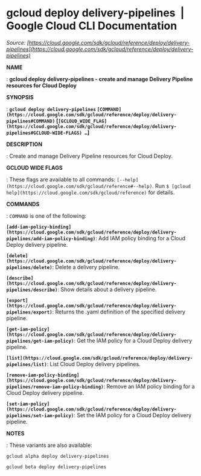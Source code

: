 # gcloud deploy delivery-pipelines  |  Google Cloud CLI Documentation

*Source: [https://cloud.google.com/sdk/gcloud/reference/deploy/delivery-pipelines](https://cloud.google.com/sdk/gcloud/reference/deploy/delivery-pipelines)*

**NAME**

: **gcloud deploy delivery-pipelines - create and manage Delivery Pipeline resources for Cloud Deploy**

**SYNOPSIS**

: **`gcloud deploy delivery-pipelines` `[COMMAND](https://cloud.google.com/sdk/gcloud/reference/deploy/delivery-pipelines#COMMAND)` [`[GCLOUD_WIDE_FLAG](https://cloud.google.com/sdk/gcloud/reference/deploy/delivery-pipelines#GCLOUD-WIDE-FLAGS) …`]**

**DESCRIPTION**

: Create and manage Delivery Pipeline resources for Cloud Deploy.

**GCLOUD WIDE FLAGS**

: These flags are available to all commands: `[--help](https://cloud.google.com/sdk/gcloud/reference#--help)`.
Run `$ [gcloud help](https://cloud.google.com/sdk/gcloud/reference)` for details.

**COMMANDS**

: ``COMMAND`` is one of the following:

**`[add-iam-policy-binding](https://cloud.google.com/sdk/gcloud/reference/deploy/delivery-pipelines/add-iam-policy-binding)`**:
Add IAM policy binding for a Cloud Deploy delivery pipeline.

**`[delete](https://cloud.google.com/sdk/gcloud/reference/deploy/delivery-pipelines/delete)`**:
Delete a delivery pipeline.

**`[describe](https://cloud.google.com/sdk/gcloud/reference/deploy/delivery-pipelines/describe)`**:
Show details about a delivery pipeline.

**`[export](https://cloud.google.com/sdk/gcloud/reference/deploy/delivery-pipelines/export)`**:
Returns the .yaml definition of the specified delivery pipeline.

**`[get-iam-policy](https://cloud.google.com/sdk/gcloud/reference/deploy/delivery-pipelines/get-iam-policy)`**:
Get the IAM policy for a Cloud Deploy delivery pipeline.

**`[list](https://cloud.google.com/sdk/gcloud/reference/deploy/delivery-pipelines/list)`**:
List Cloud Deploy delivery pipelines.

**`[remove-iam-policy-binding](https://cloud.google.com/sdk/gcloud/reference/deploy/delivery-pipelines/remove-iam-policy-binding)`**:
Remove an IAM policy binding for a Cloud Deploy delivery pipeline.

**`[set-iam-policy](https://cloud.google.com/sdk/gcloud/reference/deploy/delivery-pipelines/set-iam-policy)`**:
Set the IAM policy for a Cloud Deploy delivery pipeline.

**NOTES**

: These variants are also available:

```
gcloud alpha deploy delivery-pipelines
```

```
gcloud beta deploy delivery-pipelines
```